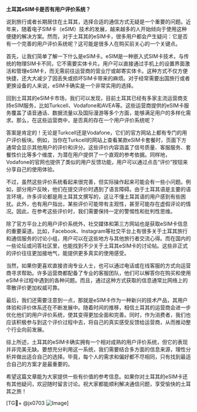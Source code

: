 **土耳其eSIM卡是否有用户评价系统？**

说到旅行或者长期居住在土耳其，选择合适的通信方式无疑是一个重要的问题。近年来，随着电子SIM卡（eSIM）技术的发展，越来越多的人开始倾向于使用这种便捷的解决方案。然而，对于土耳其的eSIM卡，很多用户都会产生疑问：它是否有一个完善的用户评价系统呢？这可能是很多人在购买前关心的一个关键点。

首先，让我们简单了解一下什么是eSIM卡。eSIM是一种嵌入式SIM卡技术，与传统的物理SIM卡不同，它不需要实体卡片。用户可以直接通过手机上的设置界面激活和管理eSIM卡，而无需前往运营商的营业厅或邮寄实体卡。这种方式不仅方便快捷，还大大减少了因丢失或损坏SIM卡带来的麻烦。对于经常需要出国旅行或者更换设备的人来说，eSIM卡确实是一个非常实用的选择。

回到土耳其的eSIM卡市场，我们可以发现，目前土耳其已经有多家主流运营商支持eSIM服务，比如Turkcell、Vodafone和AVEA等。这些运营商提供的eSIM卡服务覆盖了语音通话、数据流量以及国际漫游等多个方面，能够满足用户的多样化需求。那么，在这些运营商中，是否真的存在一个用户评价系统呢？

答案是肯定的！无论是Turkcell还是Vodafone，它们的官方网站上都有专门的用户评价板块。例如，当你在Turkcell的网站上查看某款eSIM卡套餐时，页面下方通常会显示其他用户的评价和评分。这些评价内容涵盖了信号质量、客服服务、套餐性价比等多个维度，为潜在用户提供了一个直观的参考依据。同样地，Vodafone的官网也提供了类似的用户反馈功能，用户可以通过点击“评价”按钮来分享自己的使用体验。

不过，虽然这些评价系统看起来很完善，但实际操作起来可能会有一些小问题。例如，部分用户反映，他们在提交评价时遇到了语言障碍。由于土耳其语是主要的语言环境，许多评论都是用土耳其文撰写的，这让不懂土耳其语的用户感到有些困扰。此外，也有用户指出，某些评价可能带有主观性，甚至可能存在虚假评论的情况。因此，在参考这些评价时，我们需要保持一定的警惕性和批判性思维。

除了官方平台上的用户评价系统外，社交媒体和第三方网站也是获取eSIM卡信息的重要渠道。比如，Facebook、Instagram等社交平台上有很多关于土耳其旅行和通信服务的讨论小组，用户可以在这些地方与其他旅行者交流心得。而在国内的一些论坛或问答社区里，也能找到不少关于土耳其eSIM卡的讨论帖。这些非正式的评价往往更加接地气，能提供更多真实的使用感受。

当然，如果你更喜欢直接咨询专业人士，也可以通过电话或在线客服的方式向运营商寻求帮助。许多运营商都配备了专业的客服团队，他们可以解答你在购买和使用eSIM卡过程中遇到的各种问题。而且，通过这种方式获取的信息通常比网络上的零散评价更加权威可靠。

最后，我们还需要注意到一点，那就是eSIM卡作为一种新兴的技术产品，其用户体验和评价体系还在不断发展中。随着时间的推移，相信土耳其的运营商会进一步优化他们的用户评价系统，使其变得更加全面和完善。同时，作为消费者，我们也应该积极参与到这个评价过程中去，将自己的真实感受反馈给运营商，从而推动整个行业向前发展。

综上所述，土耳其的eSIM卡确实拥有一个相对成熟的用户评价系统，但它的表现并非完美无缺。要想充分利用这一系统，我们需要结合多方面的信息来源，理性分析并做出适合自己的选择。毕竟，每个人的需求和偏好都不尽相同，只有找到最适合自己的方案才是最重要的。

希望这篇文章能为大家提供一些有价值的参考信息。如果你对土耳其的eSIM卡还有其他疑问，欢迎随时留言讨论。祝大家都能顺利解决通信问题，享受愉快的土耳其之旅！

[TG💪+ @jx0703 ![Image](https://github.com/user-attachments/assets/dbca1d08-cadb-493c-b0ec-ad6f7a83f270)]